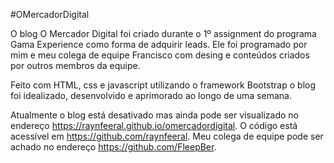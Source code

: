 #OMercadorDigital

O blog O Mercador Digital foi criado durante o 1º assignment do programa Gama Experience como forma de adquirir leads. Ele foi programado 
por mim e meu colega de equipe Francisco com desing e conteúdos criados por outros membros da equipe.

Feito com HTML, css e javascript utilizando o framework Bootstrap o blog foi idealizado, desenvolvido e aprimorado ao longo de uma semana.




Atualmente o blog está desativado mas ainda pode ser visualizado no endereço https://raynfeeral.github.io/omercadordigital. 
O código está acessível em https://github.com/raynfeeral.
Meu colega de equipe pode ser achado no endereço https://github.com/FleepBer.

